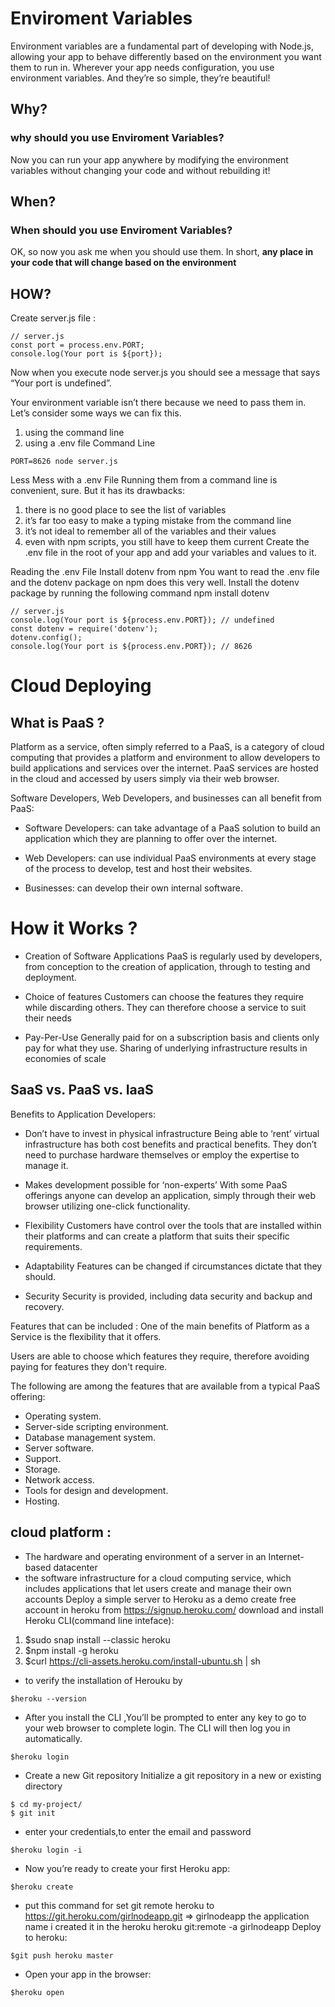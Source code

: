 # **Enviroment Variables**
Environment variables are a fundamental part of developing with Node.js, allowing your app to behave differently based on the environment you want them to run in. Wherever your app needs configuration, you use environment variables. And they’re so simple, they’re beautiful!

## **Why?**
### why should you use Enviroment Variables?
Now you can run your app anywhere by modifying the environment variables without changing your code and without rebuilding it!

## **When?**
### When should you use Enviroment Variables?
OK, so now you ask me when you should use them. In short, **any place in your code that will change based on the environment**

## **HOW?**

Create server.js file :

```
// server.js
const port = process.env.PORT;
console.log(Your port is ${port});
```

Now when you execute node server.js you should see a message that says “Your port is undefined”.

Your environment variable isn’t there because we need to pass them in. Let’s consider some ways we can fix this.

1. using the command line
2. using a .env file
   Command Line

```
PORT=8626 node server.js
```

Less Mess with a .env File
Running them from a command line is convenient, sure. But it has its drawbacks:

1. there is no good place to see the list of variables
2. it’s far too easy to make a typing mistake from the command line
3. it’s not ideal to remember all of the variables and their values
4. even with npm scripts, you still have to keep them current
   Create the .env file in the root of your app and add your variables and values to it.

Reading the .env File
Install dotenv from npm
You want to read the .env file and the dotenv package on npm does this very well. Install the dotenv package by running the following command
npm install dotenv

```
// server.js
console.log(Your port is ${process.env.PORT}); // undefined
const dotenv = require('dotenv');
dotenv.config();
console.log(Your port is ${process.env.PORT}); // 8626
```


# **Cloud Deploying**

## **What is PaaS ?**
Platform as a service, often simply referred to a PaaS, is a category of cloud computing that provides a platform and environment to allow developers to build applications and services over the internet. PaaS services are hosted in the cloud and accessed by users simply via their web browser.


Software Developers, Web Developers, and businesses can all benefit from PaaS:
* Software Developers: can take advantage of a PaaS solution to build an application which they are planning to offer over the internet.

* Web Developers: can use individual PaaS environments at every stage of the process to develop, test and host their websites.

* Businesses: can develop their own internal software.


# **How it Works ?**
* Creation of Software Applications
PaaS is regularly used by developers, from conception to the creation of application, through to testing and deployment.

* Choice of features
Customers can choose the features they require while discarding others. They can therefore choose a service to suit their needs

* Pay-Per-Use
Generally paid for on a subscription basis and clients only pay for what they use. Sharing of underlying infrastructure results in economies of scale

## **SaaS vs. PaaS vs. IaaS**

Benefits to Application Developers:
* Don’t have to invest in physical infrastructure
Being able to ‘rent’ virtual infrastructure has both cost benefits and practical benefits. They don’t need to purchase hardware themselves or employ the expertise to manage it.

* Makes development possible for ‘non-experts’
With some PaaS offerings anyone can develop an application, simply through their web browser utilizing one-click functionality.

* Flexibility
Customers have control over the tools that are installed within their platforms and can create a platform that suits their specific requirements.

* Adaptability
Features can be changed if circumstances dictate that they should.

* Security
Security is provided, including data security and backup and recovery.

Features that can be included :
One of the main benefits of Platform as a Service is the flexibility that it offers. 

Users are able to choose which features they require, therefore avoiding paying for features they don't require. 

The following are among the features that are available from a typical PaaS offering:
- Operating system.
- Server-side scripting environment.
- Database management system.
- Server software.
- Support.
- Storage.
- Network access.
- Tools for design and development.
- Hosting.

## **cloud platform :**
- The hardware and operating environment of a server in an Internet-based datacenter
- the software infrastructure for a cloud computing service, which includes applications that let users create and manage their own accounts
Deploy a simple server to Heroku as a demo
create free account in heroku from https://signup.heroku.com/
download and install Heroku CLI(command line inteface):
1. $sudo snap install --classic heroku
2. $npm install -g heroku
3. $curl https://cli-assets.heroku.com/install-ubuntu.sh | sh

- to verify the installation of Herouku by   
```
$heroku --version   
```
- After you install the CLI ,You’ll be prompted to enter any key to go to your web browser to complete login. The CLI will then log you in automatically.   
```
$heroku login   
```
- Create a new Git repository Initialize a git repository in a new or existing directory   
```
$ cd my-project/
$ git init   
```
- enter your credentials,to enter the email and password   
```
$heroku login -i   
```
- Now you’re ready to create your first Heroku app:   
```
$heroku create   
```
- put this command for set git remote heroku to https://git.heroku.com/girlnodeapp.git => girlnodeapp the application name i created it in the heroku
heroku git:remote -a girlnodeapp
Deploy to heroku:
```
$git push heroku master  
``` 
- Open your app in the browser:
```
$heroku open
```